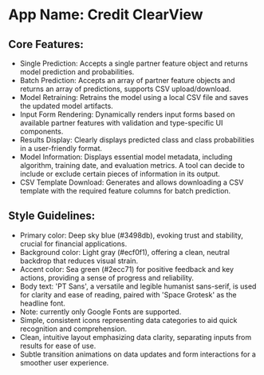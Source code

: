 # **App Name**: Credit ClearView

## Core Features:

- Single Prediction: Accepts a single partner feature object and returns model prediction and probabilities.
- Batch Prediction: Accepts an array of partner feature objects and returns an array of predictions, supports CSV upload/download.
- Model Retraining: Retrains the model using a local CSV file and saves the updated model artifacts.
- Input Form Rendering: Dynamically renders input forms based on available partner features with validation and type-specific UI components.
- Results Display: Clearly displays predicted class and class probabilities in a user-friendly format.
- Model Information: Displays essential model metadata, including algorithm, training date, and evaluation metrics. A tool can decide to include or exclude certain pieces of information in its output.
- CSV Template Download: Generates and allows downloading a CSV template with the required feature columns for batch prediction.

## Style Guidelines:

- Primary color: Deep sky blue (#3498db), evoking trust and stability, crucial for financial applications.
- Background color: Light gray (#ecf0f1), offering a clean, neutral backdrop that reduces visual strain.
- Accent color: Sea green (#2ecc71) for positive feedback and key actions, providing a sense of progress and reliability.
- Body text: 'PT Sans', a versatile and legible humanist sans-serif, is used for clarity and ease of reading, paired with 'Space Grotesk' as the headline font.
- Note: currently only Google Fonts are supported.
- Simple, consistent icons representing data categories to aid quick recognition and comprehension.
- Clean, intuitive layout emphasizing data clarity, separating inputs from results for ease of use.
- Subtle transition animations on data updates and form interactions for a smoother user experience.